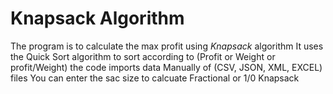 # Knapsack Algorithm

The program is to calculate the max profit using *Knapsack* algorithm
It uses the Quick Sort algorithm to sort according to (Profit or Weight or profit/Weight)
the code imports data Manually of (CSV, JSON, XML, EXCEL) files
You can enter the sac size to calcuate Fractional or 1/0 Knapsack
